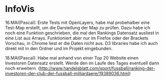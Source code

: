 # InfoVis

16.MAI(Pascal): Erste Tests mit OpenLayers, habe mal probehalber eine Test-Map erstellt, um die Darstellung der Map zu prüfen. Dazu habe ich noch eine Funktion geschrieben, die mal den Rankings Datensatz ausliest in eine List aus Arrays. Funktioniert aber nur im Firefox oder der Brackets Vorschau, in Chrome liest er die Daten nicht aus.
D3 libraries habe ich auch direkt mit in den Ordner und im Projekt eingebunden.

18.MAI(Pascal): Habe mal anhand von einer Top 20 Website einen Investoren Datensatz erstellt. Werde den im Laufe des Tages eventuell dann noch erweitern. (http://www.handelsblatt.com/sport/fussball/ranking-der-investoren-der-club-der-fussball-milliardaere/19389036.html)